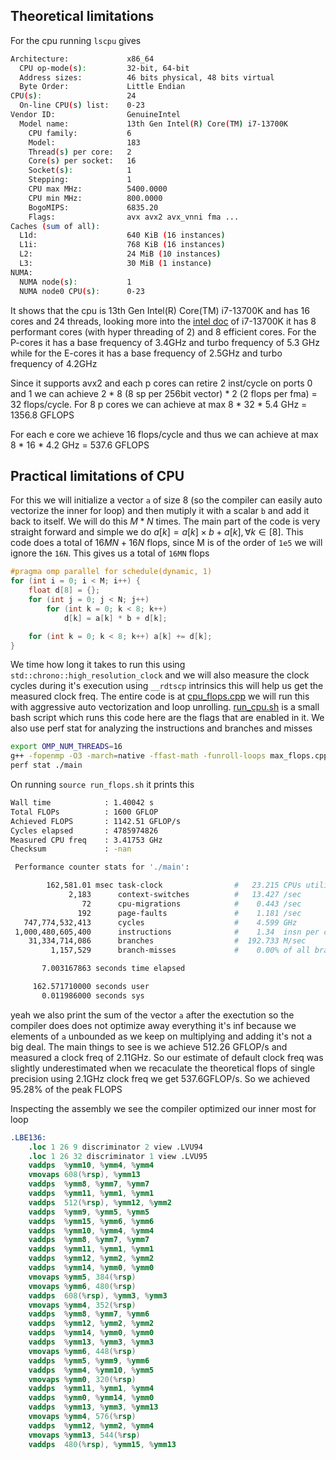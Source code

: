 ## Theoretical limitations

For the cpu running `lscpu` gives
```bash
Architecture:             x86_64
  CPU op-mode(s):         32-bit, 64-bit
  Address sizes:          46 bits physical, 48 bits virtual
  Byte Order:             Little Endian
CPU(s):                   24
  On-line CPU(s) list:    0-23
Vendor ID:                GenuineIntel
  Model name:             13th Gen Intel(R) Core(TM) i7-13700K
    CPU family:           6
    Model:                183
    Thread(s) per core:   2
    Core(s) per socket:   16
    Socket(s):            1
    Stepping:             1
    CPU max MHz:          5400.0000
    CPU min MHz:          800.0000
    BogoMIPS:             6835.20
    Flags:                avx avx2 avx_vnni fma ...
Caches (sum of all):      
  L1d:                    640 KiB (16 instances)
  L1i:                    768 KiB (16 instances)
  L2:                     24 MiB (10 instances)
  L3:                     30 MiB (1 instance)
NUMA:                     
  NUMA node(s):           1
  NUMA node0 CPU(s):      0-23
```
It shows that the cpu is 13th Gen Intel(R) Core(TM) i7-13700K and has 16 cores and 24 threads, looking more into the [intel doc](https://www.intel.com/content/www/us/en/products/sku/230500/intel-core-i713700k-processor-30m-cache-up-to-5-40-ghz/specifications.html) of i7-13700K it has 8 performant cores (with hyper threading of 2) and 8 efficient cores. For the P-cores it has a base frequency of 3.4GHz and turbo frequency of 5.3 GHz while for the E-cores it has a base frequency of 2.5GHz and turbo frequency of 4.2GHz

Since it supports avx2 and each p cores can retire 2 inst/cycle on ports 0 and 1 we can achieve 2 * 8 (8 sp per 256bit vector) * 2 (2 flops per fma) = 32 flops/cycle. For 8 p cores we can achieve at max 8 * 32 * 5.4 GHz = 1356.8 GFLOPS

For each e core we achieve 16 flops/cycle and thus we can achieve at max 8 * 16 * 4.2 GHz = 537.6 GFLOPS

## Practical limitations of CPU

For this we will initialize a vector `a` of size 8 (so the compiler can easily auto vectorize the inner for loop) and then mutiply it with a scalar `b` and add it back to itself. We will do this $M * N$ times. The main part of the code is very straight forward and simple we do $a[k] = a[k] \times b + a[k], \forall k\in [8]$. This code does a total of $16MN + 16N$ flops, since M is of the order of `1e5` we will ignore the `16N`. This gives us a total of `16MN` flops
```cpp
#pragma omp parallel for schedule(dynamic, 1)
for (int i = 0; i < M; i++) {
    float d[8] = {};
    for (int j = 0; j < N; j++)
        for (int k = 0; k < 8; k++)
            d[k] = a[k] * b + d[k];

    for (int k = 0; k < 8; k++) a[k] += d[k];
}
```

We time how long it takes to run this using `std::chrono::high_resolution_clock` and we will also measure the clock cycles during it's execution using `__rdtscp` intrinsics this will help us get the measured clock freq. The entire code is at [cpu_flops.cpp](./cpu_flops.cpp) we will run this with aggressive auto vectorization and loop unrolling. [run_cpu.sh](./run_cpu.sh) is a small bash script which runs this code here are the flags that are enabled in it. We also use perf stat for analyzing the instructions and branches and misses

```bash
export OMP_NUM_THREADS=16
g++ -fopenmp -O3 -march=native -ffast-math -funroll-loops max_flops.cpp -o main
perf stat ./main
```

On running `source run_flops.sh` it prints this
```bash
Wall time            : 1.40042 s
Total FLOPs          : 1600 GFLOP
Achieved FLOPS       : 1142.51 GFLOP/s
Cycles elapsed       : 4785974826
Measured CPU freq    : 3.41753 GHz
Checksum             : -nan

 Performance counter stats for './main':

        162,581.01 msec task-clock                #   23.215 CPUs utilized          
             2,183      context-switches          #   13.427 /sec                   
                72      cpu-migrations            #    0.443 /sec                   
               192      page-faults               #    1.181 /sec                   
   747,774,532,413      cycles                    #    4.599 GHz                    
 1,000,480,605,400      instructions              #    1.34  insn per cycle         
    31,334,714,086      branches                  #  192.733 M/sec                  
         1,157,529      branch-misses             #    0.00% of all branches        

       7.003167863 seconds time elapsed

     162.571710000 seconds user
       0.011986000 seconds sys
```
yeah we also print the sum of the vector `a` after the exectution so the compiler does does not optimize away everything it's inf because we elements of `a` unbounded as we keep on multiplying and adding it's not a big deal. The main things to see is we achieve 512.26 GFLOP/s and measured a clock freq of 2.11GHz. So our estimate of default clock freq was slightly underestimated when we recaculate the theoretical flops of single precision using 2.1GHz clock freq we get 537.6GFLOP/s. So we achieved 95.28% of the peak FLOPS

Inspecting the assembly we see the compiler optimized our inner most for loop
```s
.LBE136:
    .loc 1 26 9 discriminator 2 view .LVU94
    .loc 1 26 32 discriminator 1 view .LVU95
    vaddps	%ymm10, %ymm4, %ymm4
    vmovaps	608(%rsp), %ymm13
    vaddps	%ymm8, %ymm7, %ymm7
    vaddps	%ymm11, %ymm1, %ymm1
    vaddps	512(%rsp), %ymm12, %ymm2
    vaddps	%ymm9, %ymm5, %ymm5
    vaddps	%ymm15, %ymm6, %ymm6
    vaddps	%ymm10, %ymm4, %ymm4
    vaddps	%ymm8, %ymm7, %ymm7
    vaddps	%ymm11, %ymm1, %ymm1
    vaddps	%ymm12, %ymm2, %ymm2
    vaddps	%ymm14, %ymm0, %ymm0
    vmovaps	%ymm5, 384(%rsp)
    vmovaps	%ymm6, 480(%rsp)
    vaddps	608(%rsp), %ymm3, %ymm3
    vmovaps	%ymm4, 352(%rsp)
    vaddps	%ymm8, %ymm7, %ymm6
    vaddps	%ymm12, %ymm2, %ymm2
    vaddps	%ymm14, %ymm0, %ymm0
    vaddps	%ymm13, %ymm3, %ymm3
    vmovaps	%ymm6, 448(%rsp)
    vaddps	%ymm5, %ymm9, %ymm6
    vaddps	%ymm4, %ymm10, %ymm5
    vmovaps	%ymm0, 320(%rsp)
    vaddps	%ymm11, %ymm1, %ymm4
    vaddps	%ymm0, %ymm14, %ymm0
    vaddps	%ymm13, %ymm3, %ymm13
    vmovaps	%ymm4, 576(%rsp)
    vaddps	%ymm12, %ymm2, %ymm4
    vmovaps	%ymm13, 544(%rsp)
    vaddps	480(%rsp), %ymm15, %ymm13
```
